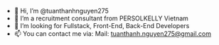 - 👋 Hi, I’m @tuanthanhnguyen275
- 👀 I’m a recruitment consultant from PERSOLKELLY Vietnam
- 💞️ I’m looking for Fullstack, Front-End, Back-End Developers 
- 📫 You can contact me via: 
Mail: tuanthanh.nguyen275@gmail.com 
<!---
tuanthanhnguyen275/tuanthanhnguyen275 is a ✨ special ✨ repository because its `README.md` (this file) appears on your GitHub profile.
You can click the Preview link to take a look at your changes.
--->
